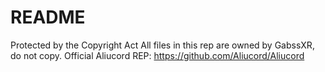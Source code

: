 # README
Protected by the Copyright Act
All files in this rep are owned by GabssXR, do not copy.
Official Aliucord REP: https://github.com/Aliucord/Aliucord

